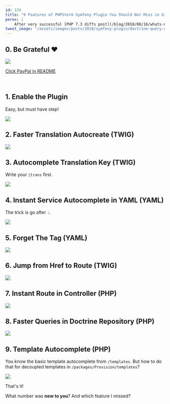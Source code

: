 ```yaml
---
id: 134
title: "9 Features of PHPStorm Symfony Plugin You Should Not Miss in Gifs"
perex: |
    After very successful [PHP 7.3 diffs post](/blog/2018/08/16/whats-new-in-php-73-in-30-seconds-in-diffs/), let's dive to gifs of [Symfony Plugin for PHPStorm](https://plugins.jetbrains.com/plugin/7219-symfony-plugin). You might know them, but they **might surprise you like they did surprise me**. Let's go!
tweet_image: "/assets/images/posts/2018/symfony-plugin/doctrine-query-autocomplete.gif"
---
```


## 0. Be Grateful ❤️️

<img src="/assets/images/posts/2018/symfony-plugin/thank-you.png" class="img-thumbnail">

[Click PayPal in README](https://github.com/Haehnchen/idea-php-symfony2-plugin#building-debugging-and-other)

<br>

## 1. Enable the Plugin

Easy, but must have step!

<img src="/assets/images/posts/2018/symfony-plugin/enable.gif" class="img-thumbnail">

<br>

## 2. Faster Translation Autocreate (TWIG)

<img src="/assets/images/posts/2018/symfony-plugin/translate-add-key.gif" class="img-thumbnail">

<br>

## 3. Autocomplete Translation Key (TWIG)

Write your `|trans` first.

<img src="/assets/images/posts/2018/symfony-plugin/translate-autocomplete.gif" class="img-thumbnail">

<br>

## 4. Instant Service Autocomplete in YAML  (YAML)

The trick is go after `:`.

<img src="/assets/images/posts/2018/symfony-plugin/yaml-class.gif" class="img-thumbnail">

<br>

## 5. Forget The Tag (YAML)

<img src="/assets/images/posts/2018/symfony-plugin/yaml-tag.gif" class="img-thumbnail">

<br>

## 6. Jump from Href to Route (TWIG)

<img src="/assets/images/posts/2018/symfony-plugin/route-in-twig.gif" class="img-thumbnail">

<br>

## 7. Instant Route in Controller (PHP)

<img src="/assets/images/posts/2018/symfony-plugin/route-in-php.gif" class="img-thumbnail">

<br>

## 8. Faster Queries in Doctrine Repository (PHP)

<img src="/assets/images/posts/2018/symfony-plugin/doctrine-query-autocomplete.gif" class="img-thumbnail">

<br>

## 9. Template Autocomplete (PHP)

You know the basic template autocomplete from `/templates`. But how to do that for decoupled templates in `/packages/Provision/templates`?

<img src="/assets/images/posts/2018/symfony-plugin/template-elsewhere.gif" class="img-thumbnail">

<br>

That's it!

What number was **new to you**? And which feature I missed?
